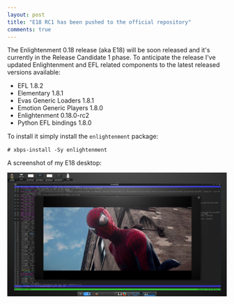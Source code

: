 ```yaml
---
layout: post
title: "E18 RC1 has been pushed to the official repository"
comments: true
---
```


The Enlightenment 0.18 release (aka E18) will be soon released and it's
currently in the Release Candidate 1 phase. To anticipate the release
I've updated Enlightenment and EFL related components to the latest released
versions available:

 - EFL 1.8.2
 - Elementary 1.8.1
 - Evas Generic Loaders 1.8.1
 - Emotion Generic Players 1.8.0
 - Enlightenment 0.18.0-rc2
 - Python EFL bindings 1.8.0

To install it simply install the `enlightenment` package:

    # xbps-install -Sy enlightenment

A screenshot of my E18 desktop:

[![E18 RC1 xtraeme desktop](/assets/screenshots/e18-rc2-xtraeme.png "E18 RC1 xtraeme desktop")](/assets/screenshots/e18-rc2-xtraeme.png)
